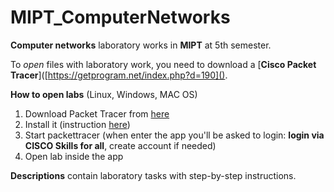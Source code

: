 # MIPT_ComputerNetworks

**Computer networks** laboratory works in **MIPT** at 5th semester.

To *open* files with laboratory work, you need to download a [**Cisco Packet Tracer**]([https://getprogram.net/index.php?d=190]().

**How to open labs** (Linux, Windows, MAC OS)
1. Download Packet Tracer from [here](https://www.computernetworkingnotes.com/ccna-study-guide/how-to-install-and-start-packet-tracer-in-ubuntu.html)
2. Install it (instruction [here](https://www.computernetworkingnotes.com/ccna-study-guide/how-to-install-and-start-packet-tracer-in-ubuntu.html))
3. Start packettracer (when enter the app you'll be asked to login: **login via CISCO Skills for all**, create account if needed)
4. Open lab inside the app

**Descriptions** contain laboratory tasks with step-by-step instructions.
